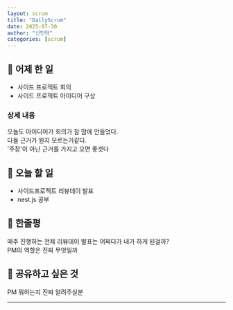 ```yaml
---
layout: scrum
title: "DailyScrum"
date: 2025-07-30
author: "신민혁"
categories: [scrum]
---
```


## 📝 어제 한 일

- 사이드 프로젝트 회의
- 사이드 프로젝트 아이디어 구상

### 상세 내용
오늘도 아이디어가 회의가 참 맘에 안들었다.  
다들 근거가 뭔지 모르는거같다.  
'주장'이 아닌 근거를 가지고 오면 좋겟다


## 🎯 오늘 할 일

- 사이드프로젝트 리뷰데이 발표
- nest.js 공부

## 💭 한줄평

매주 진행하는 전체 리뷰데이 발표는 어쩌다가 내가 하게 된걸까?  
PM의 역할은 진짜 무엇일까


## 🔗 공유하고 싶은 것

PM 뭐하는지 진짜 알려주실분

---


